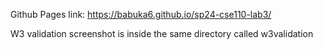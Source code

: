 Github Pages link: https://babuka6.github.io/sp24-cse110-lab3/ 

W3 validation screenshot is inside the same directory called w3validation 
